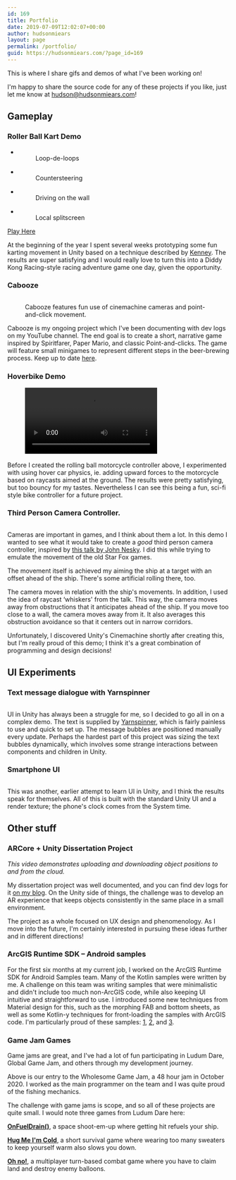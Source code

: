 ```yaml
---
id: 169
title: Portfolio
date: 2019-07-09T12:02:07+00:00
author: hudsonmiears
layout: page
permalink: /portfolio/
guid: https://hudsonmiears.com/?page_id=169
---
```

This is where I share gifs and demos of what I've been working on!

I'm happy to share the source code for any of these projects if you like, just let me know at hudson@hudsonmiears.com!

## Gameplay

### Roller Ball Kart Demo

<ul class="wp-block-gallery columns-3 is-cropped">
  <li class="blocks-gallery-item">
    <figure><img src="https://hudsonmiears.com/wp-content/uploads/2020/09/kart_racer_v_0_0_3_loop-1.gif" alt="" data-id="232" data-link="https://hudsonmiears.com/portfolio/kart_racer_v_0_0_3_loop-1/" class="wp-image-232" /><figcaption>Loop-de-loops</figcaption></figure>
  </li>
  <li class="blocks-gallery-item">
    <figure><img src="https://hudsonmiears.com/wp-content/uploads/2020/09/kart_racer_v_0_0_5_countersteering-2.gif" alt="" data-id="233" data-link="https://hudsonmiears.com/portfolio/kart_racer_v_0_0_5_countersteering-2/" class="wp-image-233" /><figcaption>Countersteering</figcaption></figure>
  </li>
  <li class="blocks-gallery-item">
    <figure><img src="https://hudsonmiears.com/wp-content/uploads/2020/09/kart_racer_v_0_0_7_driving_on_wall-1.gif" alt="" data-id="234" data-link="https://hudsonmiears.com/portfolio/kart_racer_v_0_0_7_driving_on_wall-1/" class="wp-image-234" /><figcaption>Driving on the wall</figcaption></figure>
  </li>
  <li class="blocks-gallery-item">
    <figure><img src="https://hudsonmiears.com/wp-content/uploads/2020/09/kart_racer_v_0_0_5_splitscreen-3.gif" alt="" data-id="230" class="wp-image-230" /><figcaption>Local splitscreen</figcaption></figure>
  </li>
</ul>

<p class="has-medium-font-size">
  <a href="https://reizoukin.itch.io/kart-racer-demos">Play Here</a>
</p>

At the beginning of the year I spent several weeks prototyping some fun karting movement in Unity based on a technique described by [Kenney](https://twitter.com/kenneynl/status/1107783904784715788?lang=en). The results are super satisfying and I would really love to turn this into a Diddy Kong Racing-style racing adventure game one day, given the opportunity.

### Cabooze<figure class="wp-block-embed-youtube wp-block-embed is-type-video is-provider-youtube wp-embed-aspect-16-9 wp-has-aspect-ratio">

<div class="wp-block-embed__wrapper">
</div></figure> <figure class="wp-block-image">

<img src="https://hudsonmiears.com/wp-content/uploads/2020/09/cinemachineshowoff.gif" alt="" class="wp-image-220" /> <figcaption>Cabooze features fun use of cinemachine cameras and point-and-click movement.</figcaption></figure> 

Cabooze is my ongoing project which I've been documenting with dev logs on my YouTube channel. The end goal is to create a short, narrative game inspired by Spiritfarer, Paper Mario, and classic Point-and-clicks. The game will feature small minigames to represent different steps in the beer-brewing process. Keep up to date [here](https://www.youtube.com/channel/UCpHSXFLxATDubOAje6dDKeg?view_as=subscriber).

### Hoverbike Demo<figure class="wp-block-video aligncenter"><video controls src="https://hudsonmiears.com/wp-content/uploads/2019/07/smoothernow.mp4"></video></figure> 

Before I created the rolling ball motorcycle controller above, I experimented with using hover car physics, ie. adding upward forces to the motorcycle based on raycasts aimed at the ground. The results were pretty satisfying, but too bouncy for my tastes. Nevertheless I can see this being a fun, sci-fi style bike controller for a future project.

### Third Person Camera Controller.

<div class="wp-block-image">
  <figure class="aligncenter"><img src="https://hudsonmiears.com/wp-content/uploads/2019/07/thirdpersoncameracontroller.gif" alt="" class="wp-image-155" /></figure>
</div>

Cameras are important in games, and I think about them a lot. In this demo I wanted to see what it would take to create a _good_ third person camera controller, inspired by [this talk by John Nesky](https://youtu.be/C7307qRmlMI). I did this while trying to emulate the movement of the old Star Fox games.

The movement itself is achieved my aiming the ship at a target with an offset ahead of the ship. There's some artificial rolling there, too.

The camera moves in relation with the ship's movements. In addition, I used the idea of raycast &#8216;whiskers' from the talk. This way, the camera moves away from obstructions that it anticipates ahead of the ship. If you move too close to a wall, the camera moves away from it. It also averages this obstruction avoidance so that it centers out in narrow corridors.

Unfortunately, I discovered Unity's Cinemachine shortly after creating this, but I'm really proud of this demo; I think it's a great combination of programming and design decisions!

## UI Experiments

### Text message dialogue with Yarnspinner<figure class="wp-block-image">

<img src="https://hudsonmiears.com/wp-content/uploads/2020/09/messageswithyarnspinner3-1.gif" alt="" class="wp-image-218" /> </figure> 

UI in Unity has always been a struggle for me, so I decided to go all in on a complex demo. The text is supplied by [Yarnspinner](https://yarnspinner.dev/), which is fairly painless to use and quick to set up. The message bubbles are positioned manually every update. Perhaps the hardest part of this project was sizing the text bubbles dynamically, which involves some strange interactions between components and children in Unity.

### Smartphone UI

<div class="wp-block-image">
  <figure class="aligncenter"><img src="https://hudsonmiears.com/wp-content/uploads/2019/07/fakephonewithcamera.gif" alt="" class="wp-image-151" /></figure>
</div>

This was another, earlier attempt to learn UI in Unity, and I think the results speak for themselves. All of this is built with the standard Unity UI and a render texture; the phone's clock comes from the System time.

## Other stuff

### ARCore + Unity Dissertation Project<figure class="wp-block-embed-youtube wp-block-embed is-type-video is-provider-youtube wp-embed-aspect-4-3 wp-has-aspect-ratio">

<div class="wp-block-embed__wrapper">
</div><figcaption> 

_This video demonstrates uploading and downloading object positions to and from the cloud._ </figcaption></figure> 

My dissertation project was well documented, and you can find dev logs for it [on my blog](https://hudsonmiears.com/blog/). On the Unity side of things, the challenge was to develop an AR experience that keeps objects consistently in the same place in a small environment. 

The project as a whole focused on UX design and phenomenology. As I move into the future, I'm certainly interested in pursuing these ideas further and in different directions!

### ArcGIS Runtime SDK &#8211; Android samples

For the first six months at my current job, I worked on the ArcGIS Runtime SDK for Android Samples team. Many of the Kotlin samples were written by me. A challenge on this team was writing samples that were minimalistic and didn't include too much non-ArcGIS code, while also keeping UI intuitive and straightforward to use. I introduced some new techniques from Material design for this, such as the morphing FAB and bottom sheets, as well as some Kotlin-y techniques for front-loading the samples with ArcGIS code. I'm particularly proud of these samples: [1](https://github.com/Esri/arcgis-runtime-samples-android/tree/master/kotlin/manage-operational-layers), [2](https://github.com/Esri/arcgis-runtime-samples-android/tree/master/kotlin/find-route), and [3](https://github.com/Esri/arcgis-runtime-samples-android/tree/master/kotlin/group-layers).

### Game Jam Games

Game jams are great, and I've had a lot of fun participating in Ludum Dare, Global Game Jam, and others through my development journey.<figure></figure> 

Above is our entry to the Wholesome Game Jam, a 48 hour jam in October 2020. I worked as the main programmer on the team and I was quite proud of the fishing mechanics.

<p style="text-align:left">
  The challenge with game jams is scope, and so all of these projects are quite small. I would note three games from Ludum Dare here:
</p>

**[OnFuelDrain()](https://quietaria.itch.io/onfueldrain)**, a space shoot-em-up where getting hit refuels your ship. 

**[Hug Me I'm Cold](https://reizoukin.itch.io/hug-me-im-cold)**, a short survival game where wearing too many sweaters to keep yourself warm also slows you down.

**[Oh no!](https://quietaria.itch.io/oh-no-the-sky-is-falling)**, a multiplayer turn-based combat game where you have to claim land and destroy enemy balloons.